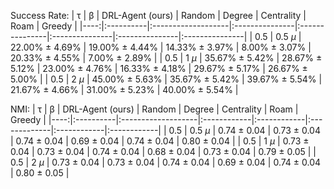 Success Rate:
|   τ | β         | DRL-Agent (ours)   | Random         | Degree         | Centrality     | Roam           | Greedy         |
|----:|:----------|:-------------------|:---------------|:---------------|:---------------|:---------------|:---------------|
| 0.5 | 0.5 $\mu$ | 22.00% ± 4.69%     | 19.00% ± 4.44% | 14.33% ± 3.97% | 8.00% ± 3.07%  | 20.33% ± 4.55% | 7.00% ± 2.89%  |
| 0.5 | 1 $\mu$   | 35.67% ± 5.42%     | 28.67% ± 5.12% | 23.00% ± 4.76% | 16.33% ± 4.18% | 29.67% ± 5.17% | 26.67% ± 5.00% |
| 0.5 | 2 $\mu$   | 45.00% ± 5.63%     | 35.67% ± 5.42% | 39.67% ± 5.54% | 21.67% ± 4.66% | 31.00% ± 5.23% | 40.00% ± 5.54% |


NMI:
|   τ | β         | DRL-Agent (ours)   | Random      | Degree      | Centrality   | Roam        | Greedy      |
|----:|:----------|:-------------------|:------------|:------------|:-------------|:------------|:------------|
| 0.5 | 0.5 $\mu$ | 0.74 ± 0.04        | 0.73 ± 0.04 | 0.74 ± 0.04 | 0.69 ± 0.04  | 0.74 ± 0.04 | 0.80 ± 0.04 |
| 0.5 | 1 $\mu$   | 0.73 ± 0.04        | 0.73 ± 0.04 | 0.74 ± 0.04 | 0.68 ± 0.04  | 0.73 ± 0.04 | 0.79 ± 0.05 |
| 0.5 | 2 $\mu$   | 0.73 ± 0.04        | 0.73 ± 0.04 | 0.74 ± 0.04 | 0.69 ± 0.04  | 0.74 ± 0.04 | 0.80 ± 0.05 |